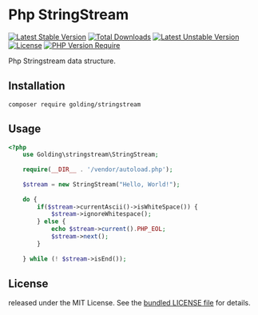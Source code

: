 # Php StringStream

[![Latest Stable Version](http://poser.pugx.org/golding/ascii-table/v)](https://packagist.org/packages/golding/ascii-table) [![Total Downloads](http://poser.pugx.org/golding/ascii-table/downloads)](https://packagist.org/packages/golding/ascii-table) [![Latest Unstable Version](http://poser.pugx.org/golding/ascii-table/v/unstable)](https://packagist.org/packages/golding/ascii-table) [![License](http://poser.pugx.org/golding/ascii-table/license)](https://packagist.org/packages/golding/ascii-table) [![PHP Version Require](http://poser.pugx.org/golding/ascii-table/require/php)](https://packagist.org/packages/golding/ascii-table)

Php Stringstream data structure.

## Installation

```shell
composer require golding/stringstream
```

## Usage
```php
<?php
    use Golding\stringstream\StringStream;
    
    require(__DIR__ . '/vendor/autoload.php');
    
    $stream = new StringStream("Hello, World!");
    
    do {
        if($stream->currentAscii()->isWhiteSpace()) {
            $stream->ignoreWhitespace();
        } else {
            echo $stream->current().PHP_EOL;
            $stream->next();
        }
    
    } while (! $stream->isEnd());

```

## License
released under the MIT License.
See the [bundled LICENSE file](LICENSE) for details.
